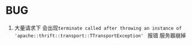 # BUG

1. 大量请求下 会出现`terminate called after throwing an instance of 'apache::thrift::transport::TTransportException' ` 报错 服务器崩掉
